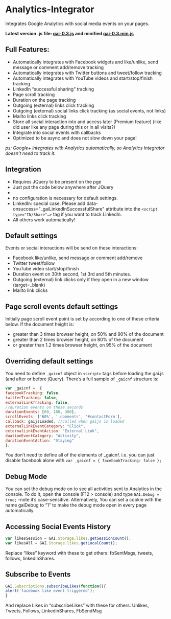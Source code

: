 Analytics-Integrator
====================

Integrates Google Analytics with social media events on your pages.

**Latest version .js file: [gai-0.3.js](js/gai-0.3.js) and minified [gai-0.3.min.js](js/gai-0.3.min.js)**


## Full Features:

* Automatically integrates with Facebook widgets and like/unlike, send message or comment add/remove tracking
* Automatically integrates with Twitter buttons and tweet/follow tracking
* Automatically integrates with YouTube videos and start/stop/finish tracking
* LinkedIn “successful sharing” tracking
* Page scroll tracking
* Duration on the page tracking
* Outgoing (external) links click tracking
* Outgoing (external) social links click tracking (as social events, not links)
* Mailto links click tracking
* Store all social interaction into and access later (Premium feature)
  (like did user like any page during this or in all visits?)
* Integrate into social events with callbacks
* Optimized to be async and does not slow down your page!

*ps: Google+ integrates with Analytics automatically, so Analytics Integrator doesn’t need to track it.*

## Integration

* Requires JQuery to be present on the pge
* Just put the code below anywhere after JQuery
* <script async src="url-to-gai.js"></script>
* no configuration is necessary for default settings.
* LinkedIn: special case. Please add 
data-onsuccess="_gaiLinkedInSuccessfulShare"
attribute into the `<script type="IN/Share"…>` tag if you want to track LinkedIn. 
* All others work automatically!

## Default settings

Events or social interactions will be send on these interactions:

* Facebook like/unlike, send message or comment add/remove
* Twitter tweet/follow
* YouTube video start/stop/finish
* Duration event on 30th second, 1st 3rd and 5th minutes.
* Outgoing (external) link clicks only if they open in a new window (target=_blank)
* Mailto link clicks

## Page scroll events default settings

Initially page scroll event point is set by according to one of these criteria below. If the document height is:

* greater than 3 times browser height, on 50% and 90% of the document
* greater than 2 times browser height, on 80% of the document
* or greater than 1.2 times browser height, on 95% of the document


## Overriding default settings
You need to define `_gaicnf` object in `<script>` tags before loading the gai.js (and after or before jQuery). There’s a full sample of `_gaicnf` structure is:

```javascript
var _gaicnf =  {
facebookTracking: false,
twitterTracking: false,
externalLinkTracking: false,
//duration events on these seconds
durationEvents: [60, 180, 300],
scrollEvents: ['60%', '.comments', '#contactForm'],
callback: gaijsLoaded, //called when gaijs is loaded
externalLinkEventCategory: "Click",
externalLinkEventAction: "External Link",
duationEventCategory: "Activity",
durationEventAction: "Staying"
};
```

You don’t need to define all of the elements of _gaicnf. i.e. you can just disable facebook alone with 
`var _gaicnf = { facebookTracking: false };`

## Debug Mode

You can set the debug mode on to see all activities sent to Analytics in the console. To do it, open the console (F12 > console) and type `GAI.Debug = true;` -note it’s case-sensitive. Alternatively, You can set a cookie with the name gaiDebug to “1” to make the debug mode open in every page automatically.

## Accessing Social Events History
```javascript
var likesSession = GAI.Storage.likes.getSessionCount();
var likesAll = GAI.Storage.likes.getLocalCount();
```

Replace “likes” keyword with these to get others: fbSentMsgs, tweets, follows, linkedInShares.

## Subscribe to Events

```javascript
GAI.Subscriptions.subscribeLikes(function(){
alert('facebook like event triggered');
}
```

And replace Likes in “subscribeLikes” with these for others: Unlikes, Tweets, Follows, LinkedinShares, FbSendMsg
